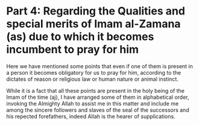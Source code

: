 Part 4: Regarding the Qualities and special merits of Imam al-Zamana (as) due to which it becomes incumbent to pray for him
===========================================================================================================================

Here we have mentioned some points that even if one of them is present
in a person it becomes obligatory for us to pray for him, according to
the dictates of reason or religious law or human nature or animal
instinct.

While it is a fact that all these points are present in the holy being
of the Imam of the time (aj), I have arranged some of them in
alphabetical order, invoking the Almighty Allah to assist me in this
matter and include me among the sincere followers and slaves of the seal
of the successors and his repected forefathers, indeed Allah is the
hearer of supplications.


